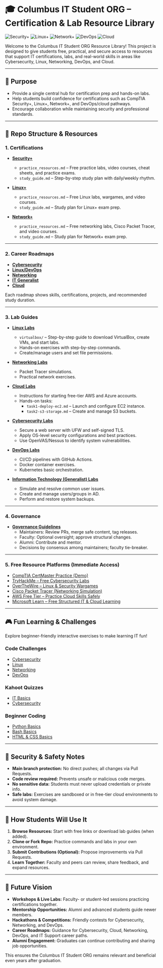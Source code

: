 # 🎓 Columbus IT Student ORG – Certification & Lab Resource Library

![Security+](https://img.shields.io/badge/Security%2B-Practice-blue?style=for-the-badge&logo=shield)
![Linux+](https://img.shields.io/badge/Linux%2B-Practice-orange?style=for-the-badge&logo=linux)
![Network+](https://img.shields.io/badge/Network%2B-Practice-red?style=for-the-badge&logo=cisco)
![DevOps](https://img.shields.io/badge/DevOps-Labs-purple?style=for-the-badge&logo=jenkins)
![Cloud](https://img.shields.io/badge/Cloud-Practice-lightblue?style=for-the-badge&logo=aws)

Welcome to the Columbus IT Student ORG Resource Library! This project is designed to give students free, practical, and secure access to resources that support IT certifications, labs, and real-world skills in areas like Cybersecurity, Linux, Networking, DevOps, and Cloud.

---

## 📌 Purpose
- Provide a single central hub for certification prep and hands-on labs.
- Help students build confidence for certifications such as CompTIA Security+, Linux+, Network+, and DevOps/cloud pathways.
- Encourage collaboration while maintaining security and professional standards.

---

## 📂 Repo Structure & Resources

### 1. Certifications
- **[Security+](demo-columbus-it-student-org-resource-library-starter/Columbus-IT-Student-ORG-Resource-Library/certifications/Security+)**
  - `practice_resources.md` – Free practice labs, video courses, cheat sheets, and practice exams.
  - `study_guide.md` – Step-by-step study plan with daily/weekly rhythm.

- **[Linux+](demo-columbus-it-student-org-resource-library-starter/Columbus-IT-Student-ORG-Resource-Library/certifications/Linux+)**
  - `practice_resources.md` – Free Linux labs, wargames, and video courses.
  - `study_guide.md` – Study plan for Linux+ exam prep.

- **[Network+](demo-columbus-it-student-org-resource-library-starter/Columbus-IT-Student-ORG-Resource-Library/certifications/Network+)**
  - `practice_resources.md` – Free networking labs, Cisco Packet Tracer, and video courses.
  - `study_guide.md` – Study plan for Network+ exam prep.

---

### 2. Career Roadmaps
- **[Cybersecurity](demo-columbus-it-student-org-resource-library-starter/Columbus-IT-Student-ORG-Resource-Library/career-roadmaps/cybersecurity.md)**
- **[Linux/DevOps](demo-columbus-it-student-org-resource-library-starter/Columbus-IT-Student-ORG-Resource-Library/career-roadmaps/linux-devops.md)**
- **[Networking](demo-columbus-it-student-org-resource-library-starter/Columbus-IT-Student-ORG-Resource-Library/career-roadmaps/networking.md)**
- **[IT Generalist](demo-columbus-it-student-org-resource-library-starter/Columbus-IT-Student-ORG-Resource-Library/career-roadmaps/IT-generalist.md)**
- **[Cloud](demo-columbus-it-student-org-resource-library-starter/Columbus-IT-Student-ORG-Resource-Library/career-roadmaps/cloud.md)**

Each roadmap shows skills, certifications, projects, and recommended study duration.

---

### 3. Lab Guides
- **[Linux Labs](demo-columbus-it-student-org-resource-library-starter/Columbus-IT-Student-ORG-Resource-Library/labs/linux)**
  - `virtualbox/` – Step-by-step guide to download VirtualBox, create VMs, and start labs.
  - Hands-on exercises with step-by-step commands.
  - Create/manage users and set file permissions.

- **[Networking Labs](demo-columbus-it-student-org-resource-library-starter/Columbus-IT-Student-ORG-Resource-Library/labs/networking)**
  - Packet Tracer simulations.
  - Practical network exercises.

- **[Cloud Labs](demo-columbus-it-student-org-resource-library-starter/Columbus-IT-Student-ORG-Resource-Library/labs/cloud-platforms)**
  - Instructions for starting free-tier AWS and Azure accounts.
  - Hands-on tasks:
    - `task1-deploy-ec2.md` – Launch and configure EC2 instance.
    - `task2-s3-storage.md` – Create and manage S3 buckets.

- **[Cybersecurity Labs](demo-columbus-it-student-org-resource-library-starter/Columbus-IT-Student-ORG-Resource-Library/labs/cybersecurity)**
  - Secure a web server with UFW and self-signed TLS.
  - Apply OS-level security configurations and best practices.
  - Use OpenVAS/Nessus to identify system vulnerabilities.
 
- **[DevOps Labs](demo-columbus-it-student-org-resource-library-starter/Columbus-IT-Student-ORG-Resource-Library/labs/devops)**
  - CI/CD pipelines with GitHub Actions.
  - Docker container exercises.
  - Kubernetes basic orchestration.

- **[Information Technology (Generalist) Labs](demo-columbus-it-student-org-resource-library-starter/Columbus-IT-Student-ORG-Resource-Library/labs/IT-generalist)**
  - Simulate and resolve common user issues.
  - Create and manage users/groups in AD.
  - Perform and restore system backups.

---

### 4. Governance
- **[Governance Guidelines](./governance.md)**
  - Maintainers: Review PRs, merge safe content, tag releases.
  - Faculty: Optional oversight; approve structural changes.
  - Alumni: Contribute and mentor.
  - Decisions by consensus among maintainers; faculty tie-breaker.

---

### 5. Free Resource Platforms (Immediate Access)
- [CompTIA CertMaster Practice (Demo)](https://www.comptia.org/certifications)
- [TryHackMe – Free Cybersecurity Labs](https://tryhackme.com/)
- [OverTheWire – Linux & Security Wargames](https://overthewire.org/wargames/)
- [Cisco Packet Tracer (Networking Simulation)](https://www.netacad.com/courses/packet-tracer)
- [AWS Free Tier – Practice Cloud Skills Safely](https://aws.amazon.com/free/)
- [Microsoft Learn – Free Structured IT & Cloud Learning](https://learn.microsoft.com/en-us/training/)

---

🎮 Fun Learning & Challenges
---------------------------
Explore beginner-friendly interactive exercises to make learning IT fun!

### Code Challenges
- [Cybersecurity](demo-columbus-it-student-org-resource-library-starter/Columbus-IT-Student-ORG-Resource-Library/fun-learning/code-challenges/cybersecurity/README.md)
- [Linux](fun-learning/code-challenges/linux/README.md)
- [Networking](fun-learning/code-challenges/networking/README.md)
- [DevOps](fun-learning/code-challenges/devops/README.md)

### Kahoot Quizzes
- [IT Basics](fun-learning/kahoot/IT_basics_kahoot.md)
- [Cybersecurity](fun-learning/kahoot/Cybersecurity_kahoot.md)

### Beginner Coding
- [Python Basics](fun-learning/beginner-coding/Python_basics.md)
- [Bash Basics](fun-learning/beginner-coding/Bash_basics.md)
- [HTML & CSS Basics](fun-learning/beginner-coding/HTML_CSS_basics.md)

---

## 🔐 Security & Safety Notes
- **Main branch protection:** No direct pushes; all changes via Pull Requests.
- **Code review required:** Prevents unsafe or malicious code merges.
- **No sensitive data:** Students must never upload credentials or private info.
- **Safe labs:** Exercises are sandboxed or in free-tier cloud environments to avoid system damage.

---

## 🚀 How Students Will Use It
1. **Browse Resources:** Start with free links or download lab guides (when added).
2. **Clone or Fork Repo:** Practice commands and labs in your own environment.
3. **Submit Contributions (Optional):** Propose improvements via Pull Requests.
4. **Learn Together:** Faculty and peers can review, share feedback, and expand resources.

---

## 🌟 Future Vision
- **Workshops & Live Labs:** Faculty- or student-led sessions practicing certifications together.
- **Mentorship Opportunities:** Alumni and advanced students guide newer members.
- **Hackathons & Competitions:** Friendly contests for Cybersecurity, Networking, and DevOps.
- **Career Roadmaps:** Guidance for Cybersecurity, Cloud, Networking, DevOps, and IT Support career paths.
- **Alumni Engagement:** Graduates can continue contributing and sharing job opportunities.

This ensures the Columbus IT Student ORG remains relevant and beneficial even years after graduation.
